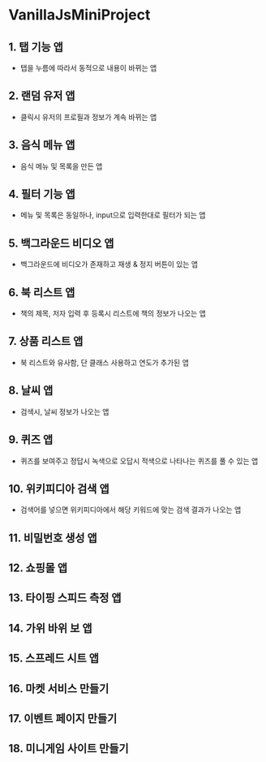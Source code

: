 # VanillaJsMiniProject

## 1. 탭 기능 앱
- 탭을 누름에 따라서 동적으로 내용이 바뀌는 앱
## 2. 랜덤 유저 앱
- 클릭시 유저의 프로필과 정보가 계속 바뀌는 앱
## 3. 음식 메뉴 앱
- 음식 메뉴 및 목록을 만든 앱
## 4. 필터 기능 앱
- 메뉴 및 목록은 동일하나, input으로 입력한대로 필터가 되는 앱
## 5. 백그라운드 비디오 앱
- 백그라운드에 비디오가 존재하고 재생 & 정지 버튼이 있는 앱
## 6. 북 리스트 앱
- 책의 제목, 저자 입력 후 등록시 리스트에 책의 정보가 나오는 앱
## 7. 상품 리스트 앱
- 북 리스트와 유사함, 단 클래스 사용하고 연도가 추가된 앱
## 8. 날씨 앱
- 검색시, 날씨 정보가 나오는 앱
## 9. 퀴즈 앱
- 퀴즈를 보여주고 정답시 녹색으로 오답시 적색으로 나타나는 퀴즈를 풀 수 있는 앱
## 10. 위키피디아 검색 앱
- 검색어를 넣으면 위키피디아에서 해당 키워드에 맞는 검색 결과가 나오는 앱
## 11. 비밀번호 생성 앱

## 12. 쇼핑몰 앱

## 13. 타이핑 스피드 측정 앱

## 14. 가위 바위 보 앱

## 15. 스프레드 시트 앱

## 16. 마켓 서비스 만들기

## 17. 이벤트 페이지 만들기

## 18. 미니게임 사이트 만들기